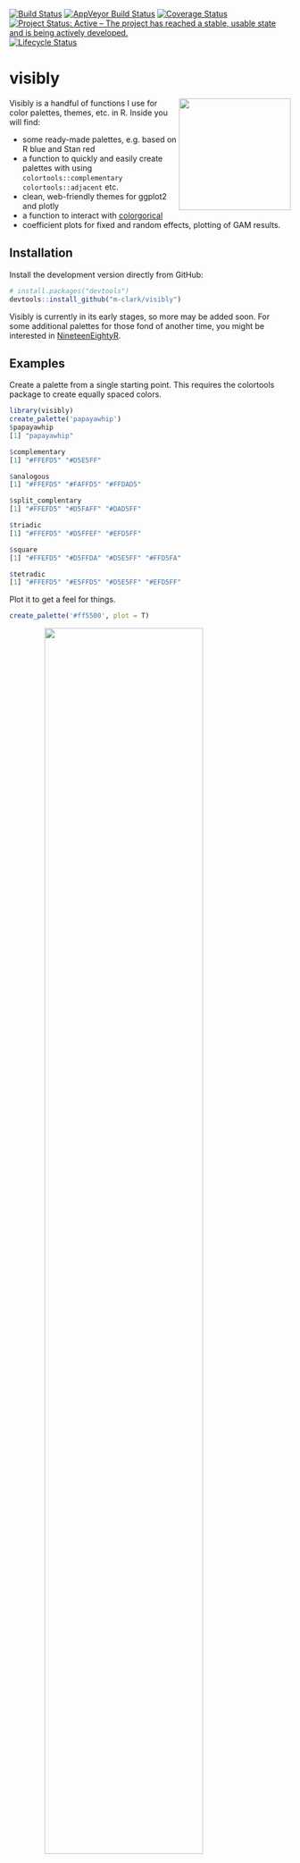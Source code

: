 [![Build
Status](https://travis-ci.org/m-clark/visibly.svg?branch=master)](https://travis-ci.org/m-clark/visibly)
[![AppVeyor Build
Status](https://ci.appveyor.com/api/projects/status/github/m-clark/visibly?branch=master&svg=true)](https://ci.appveyor.com/project/m-clark/visibly)
[![Coverage
Status](https://img.shields.io/codecov/c/github/m-clark/visibly/master.svg)](https://codecov.io/github/m-clark/visibly?branch=master)
[![Project Status: Active – The project has reached a stable, usable
state and is being actively
developed.](https://www.repostatus.org/badges/latest/active.svg)](https://www.repostatus.org/#active)
[![Lifecycle
Status](https://img.shields.io/badge/lifecycle-maturing-blue.svg)](https://www.tidyverse.org/lifecycle/)

# visibly

<img src="man/figures/visibly_hex.png" align="right" width = 200/>

Visibly is a handful of functions I use for color palettes, themes, etc.
in R. Inside you will find:

  - some ready-made palettes, e.g. based on R blue and Stan red
  - a function to quickly and easily create palettes with using
    `colortools::complementary` `colortools::adjacent` etc.
  - clean, web-friendly themes for ggplot2 and plotly
  - a function to interact with
    [colorgorical](http://vrl.cs.brown.edu/color/)
  - coefficient plots for fixed and random effects, plotting of GAM
    results.

## Installation

Install the development version directly from GitHub:

``` r
# install.packages("devtools")
devtools::install_github("m-clark/visibly")
```

Visibly is currently in its early stages, so more may be added soon. For
some additional palettes for those fond of another time, you might be
interested in
[NineteenEightyR](https://github.com/m-clark/NineteenEightyR).

## Examples

Create a palette from a single starting point. This requires the
<span class="pack">colortools</span> package to create equally spaced
colors.

``` r
library(visibly)
create_palette('papayawhip')
$papayawhip
[1] "papayawhip"

$complementary
[1] "#FFEFD5" "#D5E5FF"

$analogous
[1] "#FFEFD5" "#FAFFD5" "#FFDAD5"

$split_complentary
[1] "#FFEFD5" "#D5FAFF" "#DAD5FF"

$triadic
[1] "#FFEFD5" "#D5FFEF" "#EFD5FF"

$square
[1] "#FFEFD5" "#D5FFDA" "#D5E5FF" "#FFD5FA"

$tetradic
[1] "#FFEFD5" "#E5FFD5" "#D5E5FF" "#EFD5FF"
```

Plot it to get a feel for
things.

``` r
create_palette('#ff5500', plot = T)
```

<img src="man/figures/README-plot-1.png" width="75%" style="display: block; margin: auto;" />

    $`#ff5500`
    [1] "#ff5500"
    
    $complementary
    [1] "#FF5500" "#00AAFF"
    
    $analogous
    [1] "#FF5500" "#FFD500" "#FF002B"
    
    $split_complentary
    [1] "#FF5500" "#00FFD4" "#002BFF"
    
    $triadic
    [1] "#FF5500" "#00FF55" "#5500FF"
    
    $square
    [1] "#FF5500" "#2AFF00" "#00AAFF" "#D500FF"
    
    $tetradic
    [1] "#FF5500" "#AAFF00" "#00AAFF" "#5500FF"

One of the built-in palettes is based on R’s blue. Others are based on
[Stan’s](https://github.com/stan-dev/stan) red,
[plotly’s](https://github.com/ropensci/plotly) base colors, and the
red-blue palette from
[RColorBrewer](https://github.com/cran/RColorBrewer/blob/master/R/ColorBrewer.R).

A clean theme for <span class="pack">plotly</span>.

``` r
library(plotly)
mtcars %>% 
  plot_ly(x=~wt, y=~mpg, color=~cyl) %>% 
  add_markers(marker=list(size=25)) %>% 
  theme_plotly()
```

<img src="man/figures/README-example4-1.png" width="75%" style="display: block; margin: auto;" />

Visualize a correlation matrix via factor analysis.

``` r
data('bfi', package = 'visibly')
cor_matrix = cor(bfi, use='pair')
corr_heat(cor_matrix)
```

<img src='man/figures/corr_heat.png' style="display:block; margin: 0 auto;" width=50%>
<br>
<img src='man/figures/corr_heat_3d.png' style="display:block; margin: 0 auto;" width=50%>

Plot some model coefficients. Requires the
<span class="pack">scico</span> package.

``` r
fit_lm = lm(mpg ~ ., mtcars)
plot_coefficients(fit_lm)
```

<img src="man/figures/README-lm0-1.png" width="75%" style="display: block; margin: auto;" />

Plot GAM results

``` r
library(mgcv)
d = gamSim()
Gu & Wahba 4 term additive model

gam_model = gam(y ~ x0 + s(x1) + s(x2, bs='gp') + s(x3, bs='ps'), data=d)

plot_gam(gam_model, main_var = x2)
```

<img src="man/figures/README-gam-1.png" width="75%" style="display: block; margin: auto;" />

``` r
plot_gam_check(gam_model)
```

<img src="man/figures/README-gam-2.png" width="75%" style="display: block; margin: auto;" />

See the [intro](https://m-clark.github.io/visibly/articles/intro.html)
for more.
